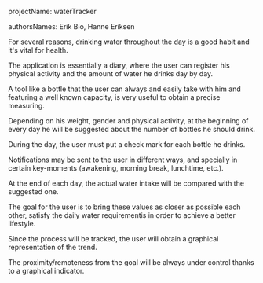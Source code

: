 projectName: waterTracker

authorsNames: Erik Bio, Hanne Eriksen


For several reasons, drinking water throughout the day is a good habit and it's vital for health.

The application is essentially a diary, where the user can register his physical activity and the amount of water he drinks day by day.

A tool like a bottle that the user can always and easily take with him and featuring a well known capacity, is very useful to obtain a precise measuring.

Depending on his weight, gender and physical activity, at the beginning of every day he will be suggested about the number of bottles he should drink.

During the day, the user must put a check mark for each bottle he drinks.

Notifications may be sent to the user in different ways, and specially in certain key-moments (awakening, morning break, lunchtime, etc.).

At the end of each day, the actual water intake will be compared with the suggested one.

The goal for the user is to bring these values as closer as possible each other, satisfy the daily water requirementis in order to achieve a better lifestyle.

Since the process will be tracked, the user will obtain a graphical representation of the trend.

The proximity/remoteness from the goal will be always under control thanks to a graphical indicator.
